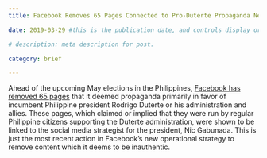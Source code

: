```yaml
---
title: Facebook Removes 65 Pages Connected to Pro-Duterte Propaganda Network 

date: 2019-03-29 #this is the publication date, and controls display order.

# description: meta description for post.

category: brief

---
```


Ahead of the upcoming May elections in the Philippines, [Facebook has removed 65 pages][link] that it deemed propaganda primarily in favor of incumbent Philippine president Rodrigo Duterte or his administration and allies. These pages, which claimed or implied that they were run by regular Philippine citizens supporting the Duterte administration, were shown to be linked to the social media strategist for the president, Nic Gabunada. This is just the most recent action in Facebook’s new operational strategy to remove content which it deems to be inauthentic.

[link]: https://medium.com/graphika-team/archives-facebook-finds-coordinated-and-inauthentic-behavior-in-the-philippines-suspends-a-set-d02f41f527df
